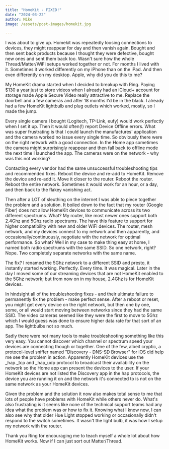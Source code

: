 ```yaml
---
title: "HomeKit - FIXED!"
date: "2024-03-22"
author: Mike
image: /assets/post-images/homekit.jpg

---
```

I was about to give up. Homekit was repeatedly loosing connections to devices, they might reappear for day and then vanish again. Bought and then sent back products because I thought they were defective, bought new ones and sent them back too. Wasn't sure how the whole Thread/Matter/WiFi setups worked together or not. For months I lived with it. Sometimes it worked differently on my iPhone than on the iPad. And then even differently on my desktop. Apple, why did you do this to me?
<!-- more -->

My HomeKit drama started when I decided to breakup with Ring. Paying $130 a year just to store videos when I already had an iCloud+ account for storage made Apple Secure Video really attractive to me. Replace the doorbell and a few cameras and after 18 months I'd be in the black. I already had a few HomeKit lightbulb and plug outlets which worked, mostly, so I made the jump.

Every single camera I bought (Logitech, TP-Link, eufy) would work perfectly when I set it up. Then it would often(!) report Device Offline errors. What was super frustrating is that I could launch the manufactures' application and the camera worked no issue every single time. So obviously there were on the right network with a good connection. In the Home app sometimes the camera might surprisingly reappear and then fall back to offline mode the next time I launched the app. The cameras were on the network - why was this not working?

Contacting every vendor had the same unsuccessful troubleshooting tips and recommended fixes. Reboot the device and re-add to HomeKit. Remove the device and re-add it. Move it closer to the router. Reboot the router. Reboot the entire network. Sometimes it would work for an hour, or a day, and then back to the flakey vanishing act.

Then after a LOT of sleuthing on the internet I was able to piece together the problem and a solution. It boiled down to the fact that my router (Google Fiber) does not allow HomeKit devices to communicate across its two different spectrums. What? My router, like most newer ones support both 2.4Ghz and 5Ghz radio spectrums. The have this feature to support for higher compatibility with new and older WiFi devices. The router, mesh network, and my devices connect to my network and then apparently, and occasionally/continuously, negotiate with the network for optimal performance. So what? Well in my case to make thing easy at home, I named both radio spectrums with the same SSID. So one network, right? Nope. Two completely separate networks with the same name.

The fix? I renamed the 5Ghz network to a different SSID and presto, it instantly started working. Perfectly. Every time. It was magical. Later in the day I moved some of our streaming devices that are not HomeKit enabled to the 5Ghz network; but from now on in my house, 2.4Ghz is for HomeKit devices.

In hindsight all of the troubleshooting fixes - and their ultimate failure to permanently fix the problem - make perfect sense. After a reboot or reset, you might get every device on the right network, but then one by one, some, or all would start moving between networks since they had the same SSID. The video cameras seemed like they were the first to move to 5Ghz which I would guess was done to ensure higher data rate for that sort of an app. The lightbulbs not so much.

Sadly there were not many tools to make troubleshooting something like this very easy. You cannot discover which channel or spectrum speed your devices are connecting though or together. One of the few, albeit cryptic, a protocol-level sniffer named "Discovery - DNS-SD Browser" for iOS did help me see the problem in action. Apparently HomeKit devices use the _hap._tcp and _hap_udp protocol to broadcast their availability on the network so the Home app can present the devices to the user. If your HomeKit devices are not listed the Discovery app in the hap protocols, the device you are running it on and the network it's connected to is not on the same network as your HomeKit devices.

Given the problem and the solution it now also makes total sense to me that lots of people have problems with HomeKit while others never do. What's also frustrating is it seems like none of the technical support teams had any idea what the problem was or how to fix it.  Knowing what I know now, I can also see why that older Hue Light stopped working or occasionally didn't respond to the switch sometimes. It wasn't the light bulb, it was how I setup my network with the router.

Thank you Ring for encouraging me to teach myself a whole lot about how HomeKit works. Now if I can just sort out Matter/Thread.
